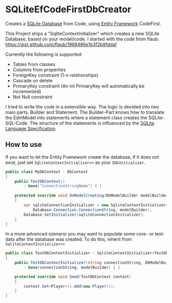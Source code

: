 # SQLiteEfCodeFirstDbCreator
Creates a [SQLite Database](https://sqlite.org/) from Code, using [Entity Framework](https://msdn.microsoft.com/en-us/data/ef.aspx) CodeFirst.

This Project ships a "SqliteContextInitializer" which creates a new SQLite Database, based on your model/code.
I started with the code from flaub: https://gist.github.com/flaub/1968486e1b3f2b9fddaf

Currently the following is supported:
- Tables from classes
- Columns from properties
- ForeignKey constraint (1-n relationships)
- Cascade on delete
- PrimaryKey constraint (An int PrimaryKey will automatically be incremented)
- Not Null constraint

I tried to write the code in a extensible way.
The logic is devided into two main parts. Builder and Statement.
The Builder-Part knows how to translate the EdmModel into statements where a statement class creates the SQLite-SQL-Code. The structure of the statements is influenced by the [SQLite Language Specification](https://www.sqlite.org/lang.html).

## How to use
If you want to let the Entity Framework create the database, if it does not exist, just set `SqliteContextInitializer<>` as your `IDbInitializer`.
```csharp
public class MyDbContext : DbContext
{
    public TestDbContext()
        : base("ConnectionStringName") { }
  
    protected override void OnModelCreating(DbModelBuilder modelBuilder)
    {
        var sqliteConnectionInitializer = new SqliteContextInitializer<TestDbContext>(
            Database.Connection.ConnectionString, modelBuilder);
        Database.SetInitializer(sqliteConnectionInitializer);
    }
}
```

In a more advanced szenario you may want to populate some core- or test-data after the database was created.
To do this, inherit from `SqliteContextInitializer<>`
```csharp
public class TestDbContextInitializer : SqliteContextInitializer<TestDbContext>
{
    public TestDbContextInitializer(string connectionString, DbModelBuilder modelBuilder)
        : base(connectionString, modelBuilder) { }

    protected override void Seed(TestDbContext context)
    {
        context.Set<Player>().Add(new Player());
    }
}
```
